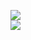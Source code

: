 [![](https://img.shields.io/badge/Made%20With-Github%20Spray-lightgrey.svg?style=for-the-badge&logo=github)](https://github.com/Annihil/github-spray#7119)  
[![](https://i.imgur.com/2DrTn0Z.gif)](https://github.com/Annihil/github-spray)